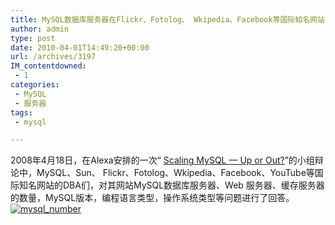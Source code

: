 ```yaml
---
title: MySQL数据库服务器在Flickr、Fotolog、 Wkipedia、Facebook等国际知名网站中的使用数量
author: admin
type: post
date: 2010-04-01T14:49:20+00:00
url: /archives/3197
IM_contentdowned:
 - 1
categories:
 - MySQL
 - 服务器
tags:
 - mysql

---
```

2008年4月18日，在Alexa安排的一次“ [Scaling MySQL — Up or Out?](http://venublog.com/2008/04/16/notes-from-scaling-mysql-up-or-out/)”的小组辩论中，MySQL、Sun、 Flickr、Fotolog、Wkipedia、Facebook、YouTube等国际知名网站的DBA们，对其网站MySQL数据库服务器、Web 服务器、缓存服务器的数量，MySQL版本，编程语言类型，操作系统类型等问题进行了回答。 [![mysql_number](http://blog.haohtml.com/wp-content/uploads/2010/04/mysql_number.gif)](http://blog.haohtml.com/wp-content/uploads/2010/04/mysql_number.gif)